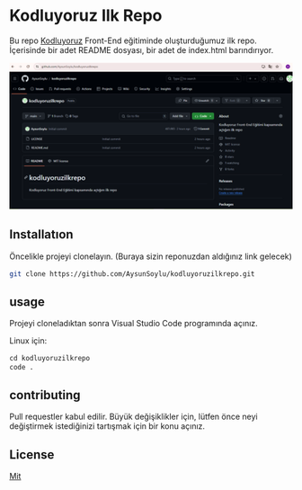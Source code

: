# Kodluyoruz Ilk Repo

Bu repo [Kodluyoruz](https://www.kodluyoruz.org) Front-End eğitiminde oluşturduğumuz ilk repo. İçerisinde bir adet README dosyası, bir adet de index.html barındırıyor.

![repo resim](image.png)

## Installatıon

Öncelikle projeyi clonelayın. (Buraya sizin reponuzdan aldığınız link gelecek)

```bash
git clone https://github.com/AysunSoylu/kodluyoruzilkrepo.git
```

## usage

Projeyi cloneladıktan sonra Visual Studio Code programında açınız.

Linux için:
```linux
cd kodluyoruzilkrepo
code .
```

## contributing
Pull requestler kabul edilir. Büyük değişiklikler için, lütfen önce neyi değiştirmek istediğinizi tartışmak için bir konu açınız.

## License
[Mit](https://choosealicense.com/licenses/mit/)

